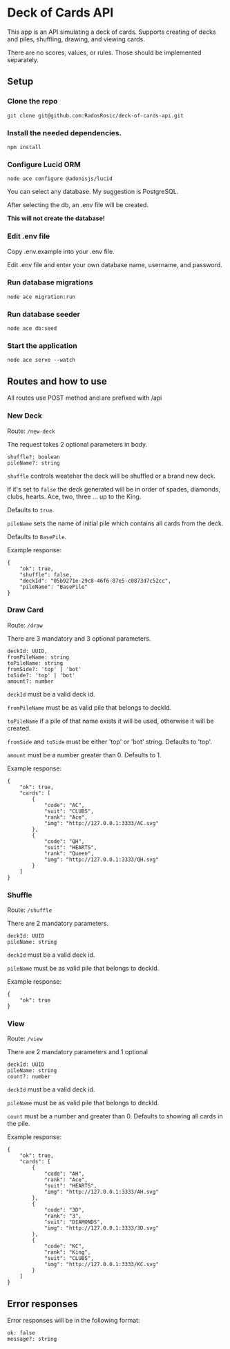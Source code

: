 # Deck of Cards API

This app is an API simulating a deck of cards. Supports creating of decks and piles, shuffling, drawing, and viewing cards.

There are no scores, values, or rules. Those should be implemented separately.

## Setup

### Clone the repo

    git clone git@github.com:RadosRosic/deck-of-cards-api.git

### Install the needed dependencies.

    npm install

### Configure Lucid ORM

    node ace configure @adonisjs/lucid

You can select any database. My suggestion is PostgreSQL.

After selecting the db, an .env file will be created.

**This will not create the database!**

### Edit .env file

Copy .env.example into your .env file.

Edit .env file and enter your own database name, username, and password.

### Run database migrations

    node ace migration:run

### Run database seeder

    node ace db:seed

### Start the application

    node ace serve --watch

## Routes and how to use

All routes use POST method and are prefixed with /api

### New Deck

Route: `/new-deck`

The request takes 2 optional parameters in body.

    shuffle?: boolean
    pileName?: string

`shuffle` controls weateher the deck will be shuffled or a brand new deck.

If it's set to `false` the deck generated will be in order of spades, diamonds, clubs, hearts. Ace, two, three ... up to the King.

Defaults to `true`.

`pileName` sets the name of initial pile which contains all cards from the deck.

Defaults to `BasePile`.

Example response:

    {
        "ok": true,
        "shuffle": false,
        "deckId": "05b9271e-29c8-46f6-87e5-c0873d7c52cc",
        "pileName": "BasePile"
    }

### Draw Card

Route: `/draw`

There are 3 mandatory and 3 optional parameters.

    deckId: UUID,
    fromPileName: string
    toPileName: string
    fromSide?: 'top' | 'bot'
    toSide?: 'top' | 'bot'
    amount?: number

`deckId` must be a valid deck id.

`fromPileName` must be as valid pile that belongs to deckId.

`toPileName` if a pile of that name exists it will be used, otherwise it will be created.

`fromSide` and `toSide` must be either 'top' or 'bot' string. Defaults to 'top'.

`amount` must be a number greater than 0. Defaults to 1.

Example response:

    {
        "ok": true,
        "cards": [
            {
                "code": "AC",
                "suit": "CLUBS",
                "rank": "Ace",
                "img": "http://127.0.0.1:3333/AC.svg"
            },
            {
                "code": "QH",
                "suit": "HEARTS",
                "rank": "Queen",
                "img": "http://127.0.0.1:3333/QH.svg"
            }
        ]
    }

### Shuffle

Route: `/shuffle`

There are 2 mandatory parameters.

    deckId: UUID
    pileName: string

`deckId` must be a valid deck id.

`pileName` must be as valid pile that belongs to deckId.

Example response:

    {
        "ok": true
    }

### View

Route: `/view`

There are 2 mandatory parameters and 1 optional

    deckId: UUID
    pileName: string
    count?: number

`deckId` must be a valid deck id.

`pileName` must be as valid pile that belongs to deckId.

`count` must be a number and greater than 0. Defaults to showing all cards in the pile.

Example response:

    {
        "ok": true,
        "cards": [
            {
                "code": "AH",
                "rank": "Ace",
                "suit": "HEARTS",
                "img": "http://127.0.0.1:3333/AH.svg"
            },
            {
                "code": "3D",
                "rank": "3",
                "suit": "DIAMONDS",
                "img": "http://127.0.0.1:3333/3D.svg"
            },
            {
                "code": "KC",
                "rank": "King",
                "suit": "CLUBS",
                "img": "http://127.0.0.1:3333/KC.svg"
            }
        ]
    }

## Error responses

Error responses will be in the following format:

    ok: false
    message?: string
